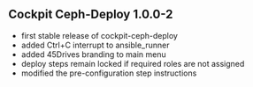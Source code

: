 ## Cockpit Ceph-Deploy 1.0.0-2

* first stable release of cockpit-ceph-deploy
* added Ctrl+C interrupt to ansible_runner
* added 45Drives branding to main menu
* deploy steps remain locked if required roles are not assigned
* modified the pre-configuration step instructions